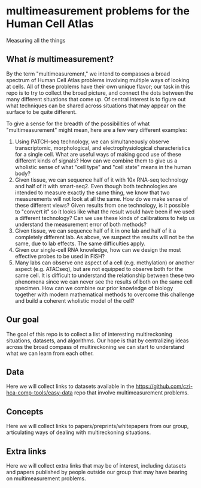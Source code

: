# multimeasurement problems for the Human Cell Atlas
Measuring all the things

## What *is* multimeasurement?

By the term "multimeasurement," we intend to compasses a broad spectrum of Human Cell Atlas problems involving multiple ways of looking at cells.  All of these problems have their own unique flavor; our task in this repo is to try to collect the broad picture, and connect the dots between the many different situations that come up.  Of central interest is to figure out what techniques can be shared across situations that may appear on the surface to be quite different.

To give a sense for the breadth of the possibilities of what "multimeasurement" might mean, here are a few very different examples:

1. Using PATCH-seq technology, we can simultaneously observe transcriptomic, morphological, and electrophysiological characteristics for a single cell.  What are useful ways of making good use of these different kinds of signals?  How can we combine them to give us a wholistic sense of what "cell type" and "cell state" means in the human body?
1. Given tissue, we can sequence half of it with 10x RNA-seq technology and half of it with smart-seq2.  Even though both technologies are intended to measure exactly the same thing, we know that two measurements will not look at all the same.  How do we make sense of these different views?  Given results from one technology, is it possible to "convert it" so it looks like what the result would have been if we used a different technology?  Can we use these kinds of calibrations to help us understand the measurement error of both methods?
1. Given tissue, we can sequence half of it in one lab and half of it a completely different lab.  As above, we suspect the results will not be the same, due to lab effects.  The same difficulties apply.
1. Given our single-cell RNA knowledge, how can we design the most effective probes to be used in FISH?
1. Many labs can observe one aspect of a cell (e.g. methylation) or another aspect (e.g. ATACseq), but are not equipped to observe both for the same cell.  It is difficult to understand the relationship between these two phenomena since we can never see the results of both on the same cell specimen.  How can we combine our prior knowledge of biology together with modern mathematical methods to overcome this challenge and build a coherent wholistic model of the cell?

## Our goal

The goal of this repo is to collect a list of interesting multireckoning situations, datasets, and algorithms.  Our hope is that by centralizing ideas across the broad compass of multireckoning we can start to understand what we can learn from each other.  

## Data

Here we will collect links to datasets available in the https://github.com/czi-hca-comp-tools/easy-data repo that involve multimeasurement problems.

## Concepts

Here we will collect links to papers/preprints/whitepapers from our group, articulating ways of dealing with multireckoning situations.  

## Extra links

Here we will collect extra links that may be of interest, including datasets and papers published by people outside our group that may have bearing on multimeasurement problems.

